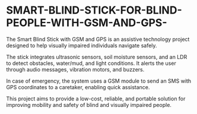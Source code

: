 # SMART-BLIND-STICK-FOR-BLIND-PEOPLE-WITH-GSM-AND-GPS-
The Smart Blind Stick with GSM and GPS is an assistive technology project designed to help visually impaired individuals navigate safely.

The stick integrates ultrasonic sensors, soil moisture sensors, and an LDR to detect obstacles, water/mud, and light conditions. It alerts the user through audio messages, vibration motors, and buzzers.

In case of emergency, the system uses a GSM module to send an SMS with GPS coordinates to a caretaker, enabling quick assistance.

This project aims to provide a low-cost, reliable, and portable solution for improving mobility and safety of blind and visually impaired people.
